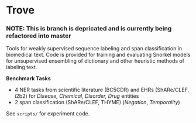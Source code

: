 # Trove
### NOTE: This is branch is depricated and is currently being refactored into master
 
Tools for weakly supervised sequence labeling and span classification in biomedical text. Code is provided for training and evaluating Snorkel models for unsupervised ensembling of dictionary and other heuristic methods of labeling text.
 
**Benchmark Tasks**

 - 4 NER tasks from scientific literature (BC5CDR) and EHRs (ShARe/CLEF, i2b2) for *Disease, Chemical, Disorder, Drug* entities
 - 2 span classification (ShARe/CLEF, THYME) (*Negation*, *Temporality*) 

See `scripts/` for experiment code. 